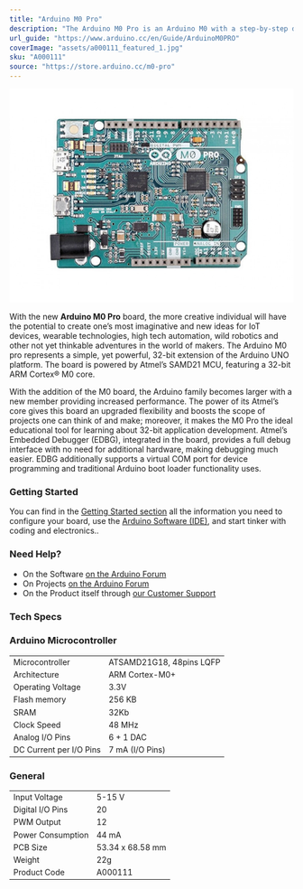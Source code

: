 ```yaml
---
title: "Arduino M0 Pro"
description: "The Arduino M0 Pro is an Arduino M0 with a step-by-step debugger"
url_guide: "https://www.arduino.cc/en/Guide/ArduinoM0PRO"
coverImage: "assets/a000111_featured_1.jpg"
sku: "A000111"
source: "https://store.arduino.cc/m0-pro"
---
```


![The Arduino M0 Pro board](./assets/a000111_front_1.jpg)

With the new **Arduino M0 Pro** board, the more creative individual will have the potential to create one’s most imaginative and new ideas for IoT devices, wearable technologies, high tech automation, wild robotics and other not yet thinkable adventures in the world of makers. The Arduino M0 pro represents a simple, yet powerful, 32-bit extension of the Arduino UNO platform. The board is powered by Atmel’s SAMD21 MCU, featuring a 32-bit ARM Cortex® M0 core.

With the addition of the M0 board, the Arduino family becomes larger with a new member providing increased performance. The power of its Atmel’s core gives this board an upgraded flexibility and boosts the scope of projects one can think of and make; moreover, it makes the M0 Pro the ideal educational tool for learning about 32-bit application development. Atmel’s Embedded Debugger (EDBG), integrated in the board, provides a full debug interface with no need for additional hardware, making debugging much easier. EDBG additionally supports a virtual COM port for device programming and traditional Arduino boot loader functionality uses.

### Getting Started

You can find in the [Getting Started section](https://www.arduino.cc/en/Guide/HomePage) all the information you need to configure your board, use the [Arduino Software (IDE)](https://www.arduino.cc/en/Main/Software), and start tinker with coding and electronics..

### Need Help?

* On the Software [on the Arduino Forum](https://forum.arduino.cc/index.php?board=63.0)
* On Projects [on the Arduino Forum](https://forum.arduino.cc/index.php?board=3.0)
* On the Product itself through [our Customer Support](https://support.arduino.cc/hc)

### Tech Specs

### Arduino Microcontroller

|                         |                          |
| ----------------------- | ------------------------ |
| Microcontroller         | ATSAMD21G18, 48pins LQFP |
| Architecture            | ARM Cortex-M0+           |
| Operating Voltage       | 3.3V                     |
| Flash memory            | 256 KB                   |
| SRAM                    | 32Kb                     |
| Clock Speed             | 48 MHz                   |
| Analog I/O Pins         | 6 + 1 DAC                |
| DC Current per I/O Pins | 7 mA (I/O Pins)          |

### General

|                   |                  |
| ----------------- | ---------------- |
| Input Voltage     | 5-15 V           |
| Digital I/O Pins  | 20               |
| PWM Output        | 12               |
| Power Consumption | 44 mA            |
| PCB Size          | 53.34 x 68.58 mm |
| Weight            | 22g              |
| Product Code      | A000111          |